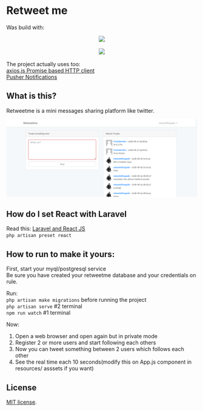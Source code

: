 #  Retweet me
Was build with:

<p align="center"><img src="https://laravel.com/assets/img/components/logo-laravel.svg"></p>
<p align="center"><img src="https://upload.wikimedia.org/wikipedia/commons/a/a7/React-icon.svg" width="80px"></p>

The project actually uses too:\
[axios.js Promise based HTTP client ](https://github.com/axios/axios)\
[Pusher Notifications](https://pusher.com/)

## What is this?
Retweetme is a mini messages sharing platform like twitter.

![Retweetme shot](./.readme-static/shot.png)

## How do I set React with Laravel
Read this:
[Laravel and React JS](https://laravel.com/docs/5.6/frontend#using-react)\
`php artisan preset react`

## How to run to make it yours:
First, start your myql/postgresql service\
Be sure you have created your retweetme database and your credentials on rule.

Run:\
`php artisan make migrations` before running the project\
`php artisan serve` #2 terminal\
`npm run watch` #1 terminal

Now:
1. Open a web browser and open again but in private mode
2. Register 2 or more users and start following each others
3. Now you can tweet something between 2 users which follows each other
4. See the real time each 10 seconds(modify this on App.js component in resources/ asssets if you want)

## License
[MIT license](https://opensource.org/licenses/MIT).
